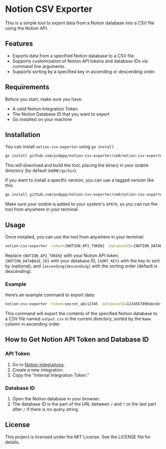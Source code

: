 # Notion CSV Exporter

This is a simple tool to export data from a Notion database into a CSV file using the Notion API.

## Features
- Exports data from a specified Notion database to a CSV file.
- Supports customization of Notion API tokens and database IDs via command line arguments.
- Supports sorting by a specified key in ascending or descending order.

## Requirements
Before you start, make sure you have:
- A valid Notion Integration Token
- The Notion Database ID that you want to export
- Go installed on your machine

## Installation
You can install `notion-csv-exporter` using `go install`:

```sh
go install github.com/yudppp/notion-csv-exporter/cmd/notion-csv-exporter@latest
```

This will download and build the tool, placing the binary in your `$GOBIN` directory (by default `$HOME/go/bin`).

If you want to install a specific version, you can use a tagged version like this:

```sh
go install github.com/yudppp/notion-csv-exporter/cmd/notion-csv-exporter@v1.0.0
```

Make sure your `$GOBIN` is added to your system's `$PATH`, so you can run the tool from anywhere in your terminal.

## Usage
Once installed, you can use the tool from anywhere in your terminal:

```sh
notion-csv-exporter -token={NOTION_API_TOKEN} -databaseID={NOTION_DATABASE_ID} [-sortKey={SORT_KEY}] [-order={ascending|descending}]
```

Replace `{NOTION_API_TOKEN}` with your Notion API token, `{NOTION_DATABASE_ID}` with your database ID, `{SORT_KEY}` with the key to sort by (optional), and `{ascending|descending}` with the sorting order (default is descending).

### Example
Here’s an example command to export data:

```sh
notion-csv-exporter -token=secret_abc12345 -databaseID=1234567890abcdef1234567890abcdef -sortKey=Name -order=ascending
```

This command will export the contents of the specified Notion database to a CSV file named `output.csv` in the current directory, sorted by the `Name` column in ascending order.

## How to Get Notion API Token and Database ID

### API Token
1. Go to [Notion Integrations](https://www.notion.so/my-integrations).
2. Create a new integration.
3. Copy the "Internal Integration Token."

### Database ID
1. Open the Notion database in your browser.
2. The database ID is the part of the URL between `/` and `?` or the last part after `/` if there is no query string.

## License
This project is licensed under the MIT License. See the LICENSE file for details.

